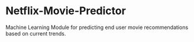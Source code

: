 # Netflix-Movie-Predictor
Machine Learning Module for predicting end user movie recommendations based on current trends.
